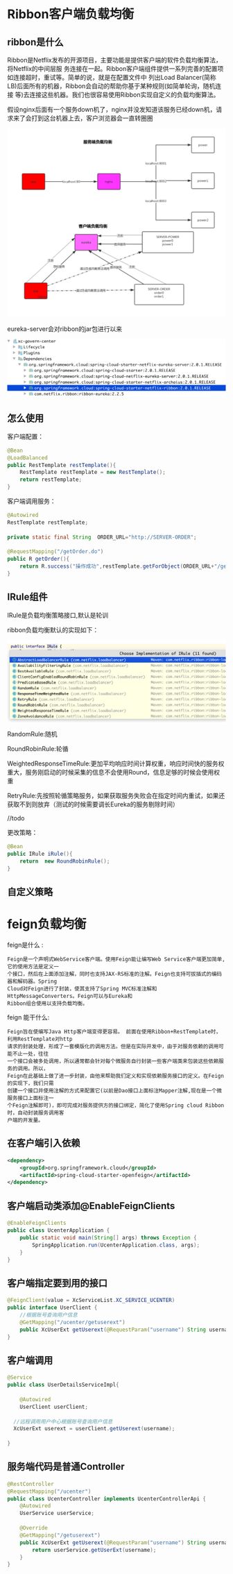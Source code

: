 # Ribbon客户端负载均衡

## ribbon是什么

Ribbon是Netflix发布的开源项目，主要功能是提供客户端的软件负载均衡算法，将Netflix的中间层服
务连接在一起。Ribbon客户端组件提供一系列完善的配置项如连接超时，重试等。简单的说，就是在配置文件中
列出Load Balancer(简称LB)后面所有的机器，Ribbon会自动的帮助你基于某种规则(如简单轮询，随机连接
等)去连接这些机器。我们也很容易使用Ribbon实现自定义的负载均衡算法。



假设nginx后面有一个服务down机了，nginx并没发知道该服务已经down机，请求来了会打到这台机器上去，客户浏览器会一直转圈圈



![fzjh](images/fzjh.png)





eureka-server会对ribbon的jar包进行以来

![fzjh](images/uyr.png)





## 怎么使用

客户端配置：

```java
@Bean
@LoadBalanced
public RestTemplate restTemplate(){
    RestTemplate restTemplate = new RestTemplate();
    return restTemplate;
}
```



客户端调用服务：

```java
@Autowired
RestTemplate restTemplate;

private static final String  ORDER_URL="http://SERVER-ORDER";

@RequestMapping("/getOrder.do")
public R getOrder(){
    return R.success("操作成功",restTemplate.getForObject(ORDER_URL+"/getOrder.do",Object.class));
}
```









## IRule组件

IRule是负载均衡策略接口,默认是轮训

ribbon负载均衡默认的实现如下：

![IRuleImpl](images/IRuleImpl.png)

RandomRule:随机

RoundRobinRule:轮循

WeightedResponseTimeRule:更加平均响应时间计算权重，响应时间快的服务权重大，服务刚启动的时候采集的信息不会使用Round，信息足够的时候会使用权重

RetryRule:先按照轮循策略服务，如果获取服务失败会在指定时间内重试，如果还获取不到则放弃（测试的时候需要调长Eureka的服务剔除时间）

//todo





更改策略：

```java
@Bean 
public IRule iRule(){
    return  new RoundRobinRule();
}
```





## 自定义策略









# feign负载均衡

feign是什么 :

```
Feign是一个声明式WebService客户端。使用Feign能让编写Web Service客户端更加简单, 它的使用方法是定义一
个接口，然后在上面添加注解，同时也支持JAX-RS标准的注解。Feign也支持可拔插式的编码器和解码器。Spring
Cloud对Feign进行了封装，使其支持了Spring MVC标准注解和HttpMessageConverters。Feign可以与Eureka和
Ribbon组合使用以支持负载均衡。
```





feign 能干什么:

```
Feign旨在使编写Java Http客户端变得更容易。 前面在使用Ribbon+RestTemplate时，利用RestTemplate对http
请求的封装处理，形成了一套模版化的调用方法。但是在实际开发中，由于对服务依赖的调用可能不止一处，往往
一个接口会被多处调用，所以通常都会针对每个微服务自行封装一些客户端类来包装这些依赖服务的调用。所以，
Feign在此基础上做了进一步封装，由他来帮助我们定义和实现依赖服务接口的定义。在Feign的实现下，我们只需
创建一个接口并使用注解的方式来配置它(以前是Dao接口上面标注Mapper注解,现在是一个微服务接口上面标注一
个Feign注解即可)，即可完成对服务提供方的接口绑定，简化了使用Spring cloud Ribbon时，自动封装服务调用客
户端的开发量。
```







## 在客户端引入依赖

```xml
<dependency>
    <groupId>org.springframework.cloud</groupId>
    <artifactId>spring-cloud-starter-openfeign</artifactId>
</dependency>
```





## 客户端启动类添加@EnableFeignClients

```java
@EnableFeignClients
public class UcenterApplication {
    public static void main(String[] args) throws Exception {
        SpringApplication.run(UcenterApplication.class, args);
    }
}
```





## 客户端指定要到用的接口

```java
@FeignClient(value = XcServiceList.XC_SERVICE_UCENTER)
public interface UserClient {
    //根据账号查询用户信息
    @GetMapping("/ucenter/getuserext")
    public XcUserExt getUserext(@RequestParam("username") String username);
}
```





## 客户端调用

```java
@Service
public class UserDetailsServiceImpl{

	@Autowired
	UserClient userClient;

  //远程调用用户中心根据账号查询用户信息
  XcUserExt userext = userClient.getUserext(username);
  
}
```









## 服务端代码是普通Controller

```java
@RestController
@RequestMapping("/ucenter")
public class UcenterController implements UcenterControllerApi {
    @Autowired
    UserService userService;

    @Override
    @GetMapping("/getuserext")
    public XcUserExt getUserext(@RequestParam("username") String username) {
        return userService.getUserExt(username);
    }
}
```









